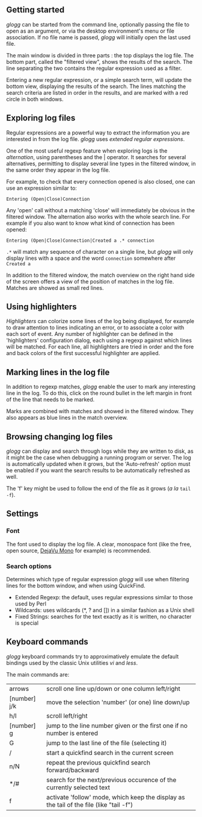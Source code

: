 
## Getting started

_glogg_ can be started from the command line, optionally passing the file to
open as an argument, or via the desktop environment's menu or file
association.
If no file name is passed, _glogg_ will initially open the last used file.

The main window is divided in three parts : the top displays the log file. The
bottom part, called the "filtered view", shows the results of the search. The
line separating the two contains the regular expression used as a filter.

Entering a new regular expression, or a simple search term, will update the
bottom view, displaying the results of the search. The lines matching the
search criteria are listed in order in the results, and are marked with a red
circle in both windows.

## Exploring log files

Regular expressions are a powerful way to extract the information you are
interested in from the log file. _glogg_ uses _extended regular expressions_.

One of the most useful regexp feature when exploring logs is the
_alternation_, using parentheses and the | operator. It searches for several
alternatives, permitting to display several line types in the filtered window,
in the same order they appear in the log file.

For example, to check that every connection opened is also closed, one can use
an expression similar to:

`Entering (Open|Close)Connection`

Any 'open' call without a matching 'close' will immediately be obvious in the
filtered window.
The alternation also works with the whole search line. For example if you also
want to know what kind of connection has been opened:

`Entering (Open|Close)Connection|Created a .* connection`

`.*` will match any sequence of character on a single line, but _glogg_ will only
display lines with a space and the word `connection` somewhere after `Created a`

In addition to the filtered window, the match overview on the right hand side
of the screen offers a view of the position of matches in the log file. Matches
are showed as small red lines.

## Using highlighters

_Highlighters_ can colorize some lines of the log being displayed, for example to
draw attention to lines indicating an error, or to associate a color with each
sort of event. Any number of highlighter can be defined in the 'highlighters'
configuration dialog, each using a regexp against which lines will be matched.
For each line, all highlighters are tried in order and the fore and back colors of
the first successful highlighter are applied.

## Marking lines in the log file

In addition to regexp matches, _glogg_ enable the user to mark any interesting
line in the log. To do this, click on the round bullet in the left margin in
front of the line that needs to be marked.

Marks are combined with matches and showed in the filtered window. They also
appears as blue lines in the match overview.

## Browsing changing log files

_glogg_ can display and search through logs while they are written to disk, as
it might be the case when debugging a running program or server.
The log is automatically updated when it grows, but the 'Auto-refresh' option
must be enabled if you want the search results to be automatically refreshed as
well.

The 'f' key might be used to follow the end of the file as it grows (_a la_
`tail -f`).

## Settings
### Font

The font used to display the log file. A clear, monospace font (like the free,
open source, [DejaVu Mono](http://www.dejavu-fonts.org/) for example) is
recommended.

### Search options

Determines which type of regular expression _glogg_ will use when filtering
lines for the bottom window, and when using QuickFind.

* Extended Regexp: the default, uses regular expressions similar to those used by Perl
* Wildcards: uses wildcards (\*, ? and []) in a similar fashion as a Unix shell
* Fixed Strings: searches for the text exactly as it is written, no character is special

## Keyboard commands

_glogg_ keyboard commands try to approximatively emulate the default bindings
used by the classic Unix utilities _vi_ and _less_.

The main commands are:
<table>
<tr><td>arrows</td>
    <td>scroll one line up/down or one column left/right</td></tr>
<tr><td>[number] j/k</td>
    <td>move the selection 'number' (or one) line down/up</td></tr>
<tr><td>h/l</td>
    <td>scroll left/right</td></tr>
<tr><td>[number] g</td>
    <td>jump to the line number given or the first one if no number is entered</td></tr>
<tr><td>G</td>
    <td>jump to the last line of the file (selecting it)</td></tr>
<tr><td>/</td>
    <td>start a quickfind search in the current screen</td></tr>
<tr><td>n/N</td>
    <td>repeat the previous quickfind search forward/backward</td></tr>
<tr><td>*/#</td>
    <td>search for the next/previous occurence of the currently selected text</td></tr>
<tr><td>f</td>
    <td>activate 'follow' mode, which keep the display as the tail of the file (like "tail -f")</td></tr>
</table>
